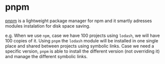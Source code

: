 # pnpm

[pnpm](https://pnpm.io/) is a lightweight package manager for npm and it smartly adresses modules instalation for disk space saving.

e.g. When we use `npm`, case we have 100 projects using `lodash`, we will have 100 copies of it. Using `pnpm` the `lodash` module will be installed in one single place and shared between projects using symbolic links. Case we need a specific version, `pnpm` is able to install the different version (not overriding it) and manage the different symbolic links.
